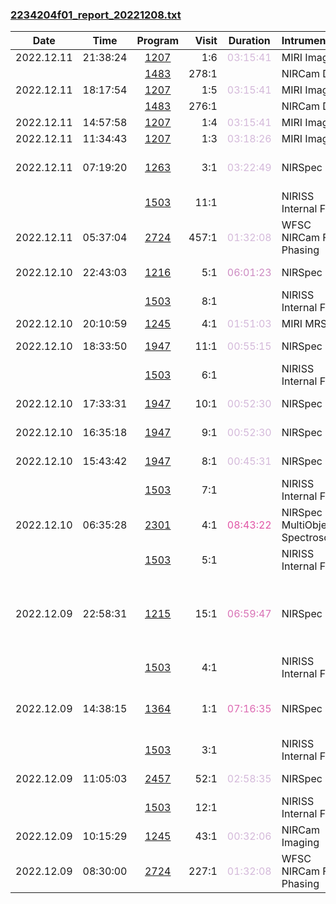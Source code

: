

### <a href="https://www.stsci.edu/files/live/sites/www/files/home/jwst/science-execution/observing-schedules/_documents/2234204f01_report_20221208.txt" > 2234204f01_report_20221208.txt </a>

|  Date  |  Time   | Program | Visit | Duration | Intrument | Target | Keywords | 
| :----: | :-----: | :-----: | ----: | :------: | :-------- | :----- | :------- |
| 2022.12.11 | 21:38:24  | <a href="https://www.stsci.edu/jwst-program-info/program/?program=1207"> 1207 </a> |   1:6  |  <span style="color:#d4b9da;"> 03:15:41 </span>  | MIRI Imaging                          | XDF-OFFCENTER                                |  Blank field                                      |
|  |  | <a href="https://www.stsci.edu/jwst-program-info/program/?program=1483"> 1483 </a> | 278:1  |  |  NIRCam Dark                           | Internal Calibration  |   |
| 2022.12.11 | 18:17:54  | <a href="https://www.stsci.edu/jwst-program-info/program/?program=1207"> 1207 </a> |   1:5  |  <span style="color:#d4b9da;"> 03:15:41 </span>  | MIRI Imaging                          | XDF-OFFCENTER                                |  Blank field                                      |
|  |  | <a href="https://www.stsci.edu/jwst-program-info/program/?program=1483"> 1483 </a> | 276:1  |  |  NIRCam Dark                           | Internal Calibration  |   |
| 2022.12.11 | 14:57:58  | <a href="https://www.stsci.edu/jwst-program-info/program/?program=1207"> 1207 </a> |   1:4  |  <span style="color:#d4b9da;"> 03:15:41 </span>  | MIRI Imaging                          | XDF-OFFCENTER                                |  Blank field                                      |
| 2022.12.11 | 11:34:43  | <a href="https://www.stsci.edu/jwst-program-info/program/?program=1207"> 1207 </a> |   1:3  |  <span style="color:#d4b9da;"> 03:18:26 </span>  | MIRI Imaging                          | XDF-OFFCENTER                                |  Blank field                                      |
| 2022.12.11 | 07:19:20  | <a href="https://www.stsci.edu/jwst-program-info/program/?program=1263"> 1263 </a> |   3:1  |  <span style="color:#d4b9da;"> 03:22:49 </span>  | NIRSpec IFU              | NIRSPEC-J1120+0641                           |  High-redshift galaxies,  Quasars                 |
|  |  | <a href="https://www.stsci.edu/jwst-program-info/program/?program=1503"> 1503 </a> |  11:1  |  |  NIRISS Internal Flat                  | Internal Calibration  |   |
| 2022.12.11 | 05:37:04  | <a href="https://www.stsci.edu/jwst-program-info/program/?program=2724"> 2724 </a> | 457:1  |  <span style="color:#d4b9da;"> 01:32:08 </span>  | WFSC NIRCam Fine Phasing              | 2MASS-11273856+0358359                       |  Focus test                                       |
| 2022.12.10 | 22:43:03  | <a href="https://www.stsci.edu/jwst-program-info/program/?program=1216"> 1216 </a> |   5:1  |  <span style="color:#cd8bc2;"> 06:01:23 </span>  | NIRSpec IFU              | 5001-GS-3.47-S                               |  High-redshift galaxies                           |
|  |  | <a href="https://www.stsci.edu/jwst-program-info/program/?program=1503"> 1503 </a> |   8:1  |  |  NIRISS Internal Flat                  | Internal Calibration  |   |
| 2022.12.10 | 20:10:59  | <a href="https://www.stsci.edu/jwst-program-info/program/?program=1245"> 1245 </a> |   4:1  |  <span style="color:#d4b9da;"> 01:51:03 </span>  | MIRI MRS IFU   | PHAETHON                                     |  Asteroid                                         |
| 2022.12.10 | 18:33:50  | <a href="https://www.stsci.edu/jwst-program-info/program/?program=1947"> 1947 </a> |  11:1  |  <span style="color:#d4b9da;"> 00:55:15 </span>  | NIRSpec IFU              | BACKGROUND-RETURN                            |  Telescope/sky background                         |
|  |  | <a href="https://www.stsci.edu/jwst-program-info/program/?program=1503"> 1503 </a> |   6:1  |  |  NIRISS Internal Flat                  | Internal Calibration  |   |
| 2022.12.10 | 17:33:31  | <a href="https://www.stsci.edu/jwst-program-info/program/?program=1947"> 1947 </a> |  10:1  |  <span style="color:#d4b9da;"> 00:52:30 </span>  | NIRSpec IFU              | CASSIOPEIA-A-KNOT3                           |  Supernova remnants                               |
| 2022.12.10 | 16:35:18  | <a href="https://www.stsci.edu/jwst-program-info/program/?program=1947"> 1947 </a> |   9:1  |  <span style="color:#d4b9da;"> 00:52:30 </span>  | NIRSpec IFU              | CASSIOPEIA-A-KNOT2                           |  Supernova remnants                               |
| 2022.12.10 | 15:43:42  | <a href="https://www.stsci.edu/jwst-program-info/program/?program=1947"> 1947 </a> |   8:1  |  <span style="color:#d4b9da;"> 00:45:31 </span>  | NIRSpec IFU              | CASSIOPEIA-A-KNOT1                           |  Supernova remnants                               |
|  |  | <a href="https://www.stsci.edu/jwst-program-info/program/?program=1503"> 1503 </a> |   7:1  |  |  NIRISS Internal Flat                  | Internal Calibration  |   |
| 2022.12.10 | 06:35:28  | <a href="https://www.stsci.edu/jwst-program-info/program/?program=2301"> 2301 </a> |   4:1  |  <span style="color:#e155a6;"> 08:43:22 </span>  | NIRSpec MultiObject Spectroscopy      | REVISED-CATALOG-11NOV2022                    |                                                   |
|  |  | <a href="https://www.stsci.edu/jwst-program-info/program/?program=1503"> 1503 </a> |   5:1  |  |  NIRISS Internal Flat                  | Internal Calibration  |   |
| 2022.12.09 | 22:58:31  | <a href="https://www.stsci.edu/jwst-program-info/program/?program=1215"> 1215 </a> |  15:1  |  <span style="color:#d972b6;"> 06:59:47 </span>  | NIRSpec IFU              | HIMIKO-F-6.60-L                              |  Emission line galaxies,  High-redshift galaxies,  Lyman-alpha galaxies, ... |
|  |  | <a href="https://www.stsci.edu/jwst-program-info/program/?program=1503"> 1503 </a> |   4:1  |  |  NIRISS Internal Flat                  | Internal Calibration  |   |
| 2022.12.09 | 14:38:15  | <a href="https://www.stsci.edu/jwst-program-info/program/?program=1364"> 1364 </a> |   1:1  |  <span style="color:#dd6ab3;"> 07:16:35 </span>  | NIRSpec IFU              | NGC-4151                                     |  Active galactic nuclei,  Spiral galaxies         |
|  |  | <a href="https://www.stsci.edu/jwst-program-info/program/?program=1503"> 1503 </a> |   3:1  |  |  NIRISS Internal Flat                  | Internal Calibration  |   |
| 2022.12.09 | 11:05:03  | <a href="https://www.stsci.edu/jwst-program-info/program/?program=2457"> 2457 </a> |  52:1  |  <span style="color:#d4b9da;"> 02:58:35 </span>  | NIRSpec IFU              | SDSS-J083200.20+161500.3                     |  Quasars                                          |
|  |  | <a href="https://www.stsci.edu/jwst-program-info/program/?program=1503"> 1503 </a> |  12:1  |  |  NIRISS Internal Flat                  | Internal Calibration  |   |
| 2022.12.09 | 10:15:29  | <a href="https://www.stsci.edu/jwst-program-info/program/?program=1245"> 1245 </a> |  43:1  |  <span style="color:#d4b9da;"> 00:32:06 </span>  | NIRCam Imaging                        | DIDYMOS                                      |  Asteroid                                         |
| 2022.12.09 | 08:30:00  | <a href="https://www.stsci.edu/jwst-program-info/program/?program=2724"> 2724 </a> | 227:1  |  <span style="color:#d4b9da;"> 01:32:08 </span>  | WFSC NIRCam Fine Phasing              | 2MASS-08391972+2003107                       |  Focus test                                       |

